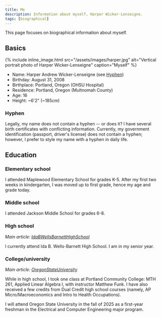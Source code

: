 ```yaml
---
title: Me
description: Information about myself, Harper Wicker-Lenseigne.
tags: [biographical]
---
```

This page focuses on biographical information about myself.
## Basics
{% include inline_image.html 
    src="/assets/images/harper.jpg"
    alt="Vertical portrait photo of Harper Wicker-Lenseigne"
    caption="Myself"
%}
- Name: Harper Andrew Wicker-Lenseigne (see [Hyphen](#hyphen))
- Birthday: August 31, 2008
- Birthplace: Portland, Oregon (OHSU Hospital)
- Residence: Portland, Oregon (Multnomah County)
- Age: 16
- Height: ~6'2" (~185cm)

### Hyphen
Legally, my name does not contain a hyphen -- or does it? I have several birth certificates with conflicting information. Currently, my government identification (passport, driver's license) does not contain a hyphen; however, I prefer to style my name with a hyphen in daily life.

## Education

### Elementary school
I attended Maplewood Elementary School for grades K-5. After my first two weeks in kindergarten, I was moved up to first grade, hence my age and grade today.

### Middle school
I attended Jackson Middle School for grades 6-8.

### High school
*Main article: [IdaBWellsBarnettHighSchool](IdaBWellsBarnettHighSchool)*

I currently attend Ida B. Wells-Barnett High School. I am in my senior year.

### College/university
*Main article: [OregonStateUniversity](OregonStateUniversity)*

While in high school, I took one class at Portland Community College: MTH 261, Applied Linear Algebra I, with instructor Matthew Funk. I have also received a few credits from Dual Credit high school courses (namely, AP Micro/Macroeconomics and Intro to Health Occupations).

I will attend Oregon State University in the fall of 2025 as a first-year freshman in the Electrical and Computer Engineering major program.